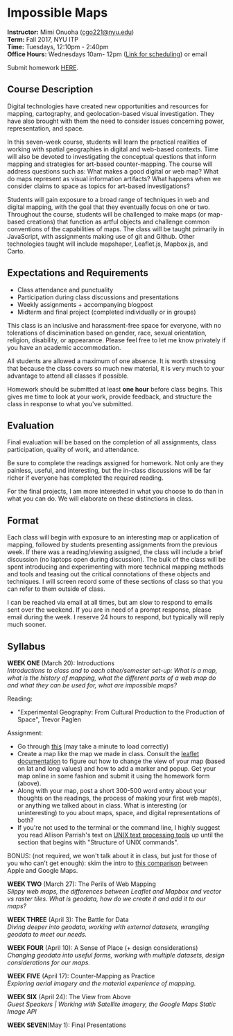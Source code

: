 # Impossible Maps

**Instructor:** Mimi Onuoha  (cgo221@nyu.edu)  
**Term:** Fall 2017, NYU ITP  
**Time:** Tuesdays, 12:10pm - 2:40pm   
**Office Hours:** Wednesdays 10am- 12pm ([Link for scheduling](https://calendar.google.com/calendar/selfsched?sstoken=UUl0bkJBeEw5QmpTfGRlZmF1bHR8MTVmMGJiY2ZkYjkyNWQ0NGQ1Y2YzODliMDQ0MmRlODU)) or email

Submit homework [HERE](https://docs.google.com/forms/d/e/1FAIpQLSfocVAYIRgXef4dXbr-fu3qYdosTLTtE6ZwEQDbkuiJljYWCw/viewform?usp=sf_link). 

## Course Description 

Digital technologies have created new opportunities and resources for mapping, cartography, and geolocation-based visual investigation. They have also brought with them the need to consider issues concerning power, representation, and space.

In this seven-week course, students will learn the practical realities of working with spatial geographies in digital and web-based contexts. Time will also be devoted to investigating the conceptual questions that inform mapping and strategies for art-based counter-mapping. The course will address questions such as: What makes a good digital or web map? What do maps represent as visual information artifacts? What happens when we consider claims to space as topics for art-based investigations?

Students will gain exposure to a broad range of techniques in web and digital mapping, with the goal that they eventually focus on one or two. Throughout the course, students will be challenged to make maps (or map-based creations) that function as artful objects and challenge common conventions of the capabilities of maps. The class will be taught primarily in JavaScript, with assignments making use of git and Github. Other technologies taught will include mapshaper, Leaflet.js, Mapbox.js, and Carto.

## Expectations and Requirements
- Class attendance and punctuality 
- Participation during class discussions and presentations
- Weekly assignments + accompanying blogpost  
- Midterm and final project (completed individually or in groups)

This class is an inclusive and harassment-free space for everyone, with no tolerations of discimination based on gender, race, sexual orientation, religion, disability, or appearance. Please feel free to let me know privately if you have an academic accommodation.  

All students are allowed a maximum of one absence. It is worth stressing that because the class covers so much new material, it is very much to your advantage to attend all classes if possible. 

Homework should be submitted at least **one hour** before class begins. This gives me time to look at your work, provide feedback, and structure the class in response to what you've submitted. 


## Evaluation
Final evaluation will be based on the completion of all assignments, class participation, quality of work, and attendance. 

Be sure to complete the readings assigned for homework. Not only are they painless, useful, and interesting, but the in-class discussions will be far richer if everyone has completed the required reading.   

For the final projects, I am more interested in what you choose to do than in what you can do. We will elaborate on these distinctions in class. 

## Format 
Each class will begin with exposure to an interesting map or application of mapping, followed by students presenting assignments from the previous week. If there was a reading/viewing assigned, the class will include a brief discussion (no laptops open during discussion). The bulk of the class will be spent introducing and experimenting with more technical mapping methods and tools and teasing out the critical connotations of these objects and techniques. I will screen record some of these sections of class so that you can refer to them outside of class.

I can be reached via email at all times, but am slow to respond to emails sent over the weekend. If you are in need of a prompt response, please email during the week. I reserve 24 hours to respond, but typically will reply much sooner. 

## Syllabus
**WEEK ONE** (March 20): Introductions      
*Introductions to class and to each other/semester set-up:  What is a map, what is the history of mapping, what the different parts of a web map do and what they can be used for, what are impossible maps?* 

Reading:

- "Experimental Geography: From Cultural Production to the Production of Space", Trevor Paglen

Assignment:

- Go through [this](http://maptime.io/anatomy-of-a-web-map/#0) (may take a minute to load correctly)
- Create a map like the map we made in class. Consult the [leaflet documentation](http://leafletjs.com/) to figure out how to change the view of your map (based on lat and long values) and how to add a marker and popup. Get your map online in some fashion and submit it using the homework form (above).
- Along with your map, post a short 300-500 word entry about your thoughts on the readings, the process of making your first web map(s), or anything we talked about in class. What is interesting (or uninteresting) to you about maps, space, and digital representations of both? 
- If you're not used to the terminal or the command line, I highly suggest you read Allison Parrish's text on [UNIX text processing tools](http://rwet.decontextualize.com/book/unix/) up until the section that begins with "Structure of UNIX commands".

BONUS: (not required, we won't talk about it in class, but just for those of you who can't get enough): skim the intro to [this comparison](https://www.justinobeirne.com/cartography-comparison) between Apple and Google Maps. 




**WEEK TWO**  (March 27):  The Perils of Web Mapping    
*Slippy web maps, the differences between Leaflet and Mapbox and vector vs raster tiles.  What is geodata, how do we create it and add it to our maps?* 


**WEEK THREE** (April 3): The Battle for Data    
*Diving deeper into geodata, working with external datasets, wrangling geodata to meet our needs.*


**WEEK FOUR** (April 10): A Sense of Place (+ design considerations)   
*Changing geodata into useful forms, working with multiple datasets, design considerations for our maps.* 


**WEEK FIVE** (April 17): Counter-Mapping as Practice   
*Exploring aerial imagery and the material experience of mapping.* 


**WEEK SIX** (April 24): The View from Above    
*Guest Speakers | Working with Satellite imagery, the Google Maps Static Image API* 


**WEEK SEVEN**(May 1): Final Presentations     



